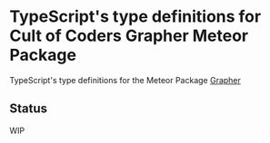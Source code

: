 # TypeScript's type definitions for Cult of Coders Grapher Meteor Package

TypeScript's type definitions for the Meteor Package [Grapher](https://github.com/cult-of-coders/grapher)
## Status
WIP



